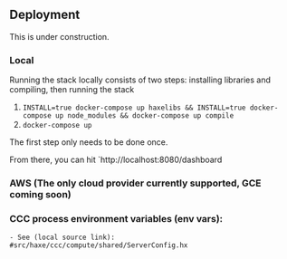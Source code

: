 ## Deployment

This is under construction.

### Local

Running the stack locally consists of two steps: installing libraries and compiling, then running the stack

 1. `INSTALL=true docker-compose up haxelibs && INSTALL=true docker-compose up node_modules && docker-compose up compile`
 2. `docker-compose up`

The first step only needs to be done once.

From there, you can hit `http://localhost:8080/dashboard

### AWS (The only cloud provider currently supported, GCE coming soon)


### CCC process environment variables (env vars):

	- See (local source link): #src/haxe/ccc/compute/shared/ServerConfig.hx